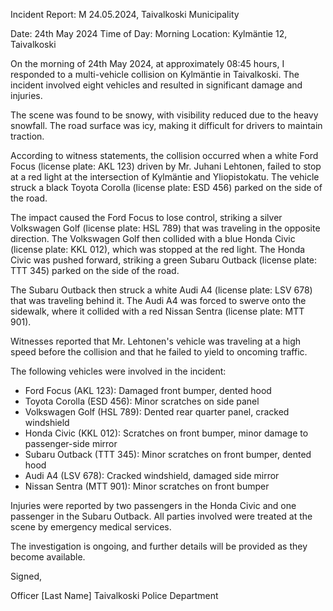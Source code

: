 Incident Report: M 24.05.2024, Taivalkoski Municipality

Date: 24th May 2024
Time of Day: Morning
Location: Kylmäntie 12, Taivalkoski

On the morning of 24th May 2024, at approximately 08:45 hours, I responded to a multi-vehicle collision on Kylmäntie in Taivalkoski. The incident involved eight vehicles and resulted in significant damage and injuries.

The scene was found to be snowy, with visibility reduced due to the heavy snowfall. The road surface was icy, making it difficult for drivers to maintain traction.

According to witness statements, the collision occurred when a white Ford Focus (license plate: AKL 123) driven by Mr. Juhani Lehtonen, failed to stop at a red light at the intersection of Kylmäntie and Yliopistokatu. The vehicle struck a black Toyota Corolla (license plate: ESD 456) parked on the side of the road.

The impact caused the Ford Focus to lose control, striking a silver Volkswagen Golf (license plate: HSL 789) that was traveling in the opposite direction. The Volkswagen Golf then collided with a blue Honda Civic (license plate: KKL 012), which was stopped at the red light. The Honda Civic was pushed forward, striking a green Subaru Outback (license plate: TTT 345) parked on the side of the road.

The Subaru Outback then struck a white Audi A4 (license plate: LSV 678) that was traveling behind it. The Audi A4 was forced to swerve onto the sidewalk, where it collided with a red Nissan Sentra (license plate: MTT 901).

Witnesses reported that Mr. Lehtonen's vehicle was traveling at a high speed before the collision and that he failed to yield to oncoming traffic.

The following vehicles were involved in the incident:

* Ford Focus (AKL 123): Damaged front bumper, dented hood
* Toyota Corolla (ESD 456): Minor scratches on side panel
* Volkswagen Golf (HSL 789): Dented rear quarter panel, cracked windshield
* Honda Civic (KKL 012): Scratches on front bumper, minor damage to passenger-side mirror
* Subaru Outback (TTT 345): Minor scratches on front bumper, dented hood
* Audi A4 (LSV 678): Cracked windshield, damaged side mirror
* Nissan Sentra (MTT 901): Minor scratches on front bumper

Injuries were reported by two passengers in the Honda Civic and one passenger in the Subaru Outback. All parties involved were treated at the scene by emergency medical services.

The investigation is ongoing, and further details will be provided as they become available.

Signed,

Officer [Last Name]
Taivalkoski Police Department